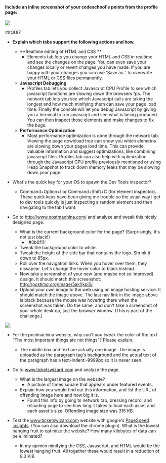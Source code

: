 #### Include an inline screenshot of your codeschool's points from the profile page:

<img src="http://s29.postimg.org/z4sav2qiv/Screen_Shot_2014_04_08_at_6_28_44_PM.png" />

<!-- Modify the Markdown to include your answers. Don't delete the questions! -->

##QUIZ
* **Explain which tabs support the following actions and how.**
  * **Realtime editing of HTML and CSS **
  	 * Elements tab lets you change your HTML and CSS in realtime and see the changes on the page.  You can even save your changes locally or revert changes you have made.  If you are happy with your changes you can use 'Save as..' to overwrite your HTML or CSS files permanently.
  * **Javascript Debugging**
  	 * Profiles tab lets you collect Javascript CPU Profile to see which javascript functions are slowing down the browsers fps.  The network tab lets you see which Javascript calls are taking the longest and how much minifying them can save your page load time.  Finally the console will let you debug Javascript by giving you a terminal to run javascript and see what is being produced.  You can then inspect those elements and make changes to fix the bugs.
  * **Performance Optimization**
   	* Most performance optimization is done through the network tab.  Viewing the page download tree can show you which elemetns are slowing down your pages load time.  This can provide valuable information and suggest optimizations, like combining javascript files.  Profiles tab can also help with optimization through the Javascript CPU profile previously mentioned or using Heap Snapshot to track down memory leaks that may be slowing down your page.

* What's the quick key for your OS to spawn the Dev Tools inspector?
	 * Command+Option+I or Command+Shift+C (for element inspector).  These quick keys have been giving me trouble so the usual way I get to dev tools quickly is just inspecting a random element and then navigating to the tab I want.

* Go to http://www.postmachina.com/ and analyze and tweak this nicely designed page.
  * What is the current background color for the page?  (Surprisingly, it's not just black!)
	* '#0b0f11'
  * Tweak the background color to white.
  * Tweak the height of the side bar that contains the logo.  Shrink it down to 85px.
  * Roll over the navigation links.  When you hover over them, they dissapear.  Let's change the hover color to black instead.
  * Now take a screenshot of your new (and maybe not so improved) design.  It should match this screenshot: http://postimg.org/image/5ak1jkpl5/
  * Upload your own image to the web using an image hosting service.  It should match the image above. The last nav link in the image above is black because the mouse was hovering there when the screenshot was taken. Do the same, and don't take a screenshot of your whole desktop, just the browser window. (This is part of the challenge.)

<img src="http://s22.postimg.org/5nl9szwbl/Screen_Shot_2014_04_08_at_10_32_56_PM.png" />

* For the postmachina website, why can't you tweak the color of the text "The most important things are not things"?  Please explain.
	* The middle box and text are actually one image.  The image is uploaded as the paragraph tag's background and the actual text of the paragraph has a text-indent:-9999px so it is never seen.  

* Go to www.ticketswizard.com and analyze the page.  
  * What is the largest image on the website? 
  	* A picture of times square that appears under featured events.
  * Explain how you would find out this information, and list the URL of offending image here and how big it is.
 	 * Found this info by going to network tab, pressing record, and reloading page to see how long it takes to load each asset and each asset's size.  Offending image size was 316 KB.

* Test the www.ticketswizard.com website with google's [PageSpeed Insights](http://www.ticketswizard.com/).  (You can also download the chrome plugin).  What is the lowest hanging fruit to optimize the website?  How many kilobytes of data can be eliminated?
	* In my opinion minifying the CSS, Javascript, and HTML would be the lowest hanging fruit.  All together these would result in a reduction of 9.3 KiB.